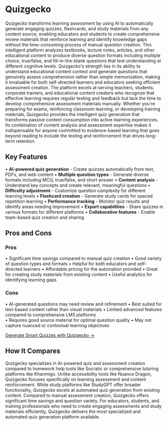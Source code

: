 # Quizgecko

Quizgecko transforms learning assessment by using AI to automatically generate engaging quizzes, flashcards, and study materials from any content source, enabling educators and students to create comprehensive review materials that reinforce learning and identify knowledge gaps without the time-consuming process of manual question creation. This intelligent platform analyzes textbooks, lecture notes, articles, and other educational content to produce diverse question formats including multiple choice, true/false, and fill-in-the-blank questions that test understanding at different cognitive levels. Quizgecko's strength lies in its ability to understand educational content context and generate questions that genuinely assess comprehension rather than simple memorization, making it invaluable for both self-directed learners and educators seeking efficient assessment creation. The platform excels at serving teachers, students, corporate trainers, and educational content creators who recognize that effective learning requires regular testing and feedback but lack the time to develop comprehensive assessment materials manually. Whether you're preparing for exams, reinforcing classroom learning, or developing training materials, Quizgecko provides the intelligent quiz generation that transforms passive content consumption into active learning experiences. Its combination of content analysis and assessment expertise makes it indispensable for anyone committed to evidence-based learning that goes beyond reading to include the testing and reinforcement that drives long-term retention.

## Key Features

• **AI-powered quiz generation** - Create quizzes automatically from text, PDFs, and web content
• **Multiple question types** - Generate diverse formats including MCQ, true/false, and short answer
• **Content analysis** - Understand key concepts and create relevant, meaningful questions
• **Difficulty adjustment** - Customize question complexity for different learning levels
• **Flashcard creation** - Generate study cards for spaced repetition learning
• **Performance tracking** - Monitor quiz results and identify areas needing improvement
• **Export capabilities** - Share quizzes in various formats for different platforms
• **Collaborative features** - Enable team-based quiz creation and sharing

## Pros and Cons

### Pros
• Significant time savings compared to manual quiz creation
• Good variety of question types and formats
• Helpful for both educators and self-directed learners
• Affordable pricing for the automation provided
• Great for creating study materials from existing content
• Useful analytics for identifying learning gaps

### Cons
• AI-generated questions may need review and refinement
• Best suited for text-based content rather than visual materials
• Limited advanced features compared to comprehensive LMS platforms  
• Requires good source material for optimal question quality
• May not capture nuanced or contextual learning objectives

[Generate Smart Quizzes with Quizgecko →](https://quizgecko.com)

## How It Compares

Quizgecko specializes in AI-powered quiz and assessment creation compared to homework help tools like Socratic or comprehensive tutoring platforms like Khanmigo. Unlike accessibility tools like Nuance Dragon, Quizgecko focuses specifically on learning assessment and content reinforcement. While study platforms like StudyGPT offer broader functionality, Quizgecko excels at automated quiz generation from existing content. Compared to manual assessment creation, Quizgecko offers significant time savings and question variety. For educators, students, and training professionals who need to create engaging assessments and study materials efficiently, Quizgecko delivers the most specialized and automated quiz generation platform available.